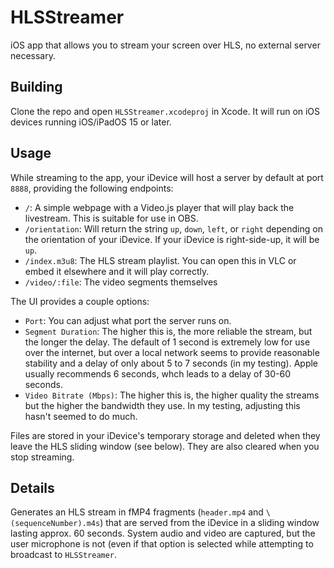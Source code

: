 # HLSStreamer
iOS app that allows you to stream your screen over HLS, no external server necessary.

## Building

Clone the repo and open `HLSStreamer.xcodeproj` in Xcode. It will run on iOS devices running iOS/iPadOS 15 or later.

## Usage

While streaming to the app, your iDevice will host a server by default at port `8888`, providing the following endpoints:

- `/`: A simple webpage with a Video.js player that will play back the livestream. This is suitable for use in OBS.
- `/orientation`: Will return the string `up`, `down`, `left`, or `right` depending on the orientation of your iDevice.
    If your iDevice is right-side-up, it will be `up`.
- `/index.m3u8`: The HLS stream playlist. You can open this in VLC or embed it elsewhere and it will play correctly.
- `/video/:file`: The video segments themselves

The UI provides a couple options:
- `Port`: You can adjust what port the server runs on.
- `Segment Duration`: The higher this is, the more reliable the stream, but the longer the delay.
  The default of 1 second is extremely low for use over the internet, but over a local network
  seems to provide reasonable stability and a delay of only about 5 to 7 seconds (in my testing).
  Apple usually recommends 6 seconds, whch leads to a delay of 30-60 seconds.
- `Video Bitrate (Mbps)`: The higher this is, the higher quality the streams but the higher the bandwidth
  they use. In my testing, adjusting this hasn't seemed to do much.

Files are stored in your iDevice's temporary storage and deleted when they leave the HLS sliding window (see below).
They are also cleared when you stop streaming.

## Details

Generates an HLS stream in fMP4 fragments (`header.mp4` and `\(sequenceNumber).m4s`) that are served from the
iDevice in a sliding window lasting approx. 60 seconds. System audio and video are captured, but the user
microphone is not (even if that option is selected while attempting to broadcast to `HLSStreamer`.
